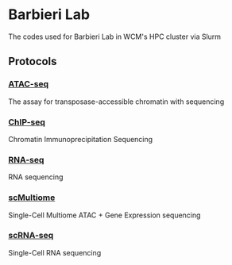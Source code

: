 # Barbieri Lab
The codes used for Barbieri Lab in WCM's HPC cluster via Slurm
## Protocols
### [ATAC-seq](https://github.com/uninchan/barbierilab/tree/main/ATAC-seq)
The assay for transposase-accessible chromatin with sequencing
### [ChIP-seq](https://github.com/uninchan/barbierilab/tree/main/ChIP-seq)
Chromatin Immunoprecipitation Sequencing
### [RNA-seq](https://github.com/uninchan/barbierilab/tree/main/RNA-seq)
RNA sequencing
### [scMultiome](https://github.com/uninchan/barbierilab/tree/main/scMultiome)
Single-Cell Multiome ATAC + Gene Expression sequencing
### [scRNA-seq](https://github.com/uninchan/barbierilab/tree/main/scRNA-seq)
Single-Cell RNA sequencing
